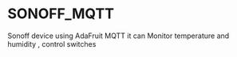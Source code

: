 # SONOFF_MQTT
Sonoff device using AdaFruit MQTT it can Monitor temperature and humidity , control switches
